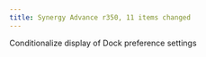 ```yaml
---
title: Synergy Advance r350, 11 items changed
---
```


Conditionalize display of Dock preference settings

